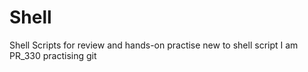 # Shell
Shell Scripts for review and hands-on practise 
new to shell script
I am PR_330 practising git
